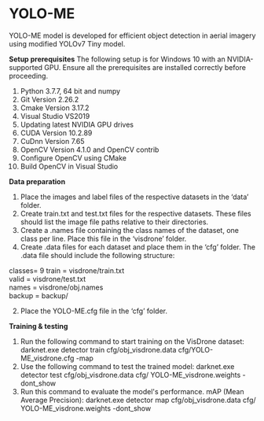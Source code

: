 # YOLO-ME
YOLO-ME model is developed for efficient object detection in aerial imagery using modified  YOLOv7 Tiny model.

**Setup prerequisites**
The following setup is for Windows 10 with an NVIDIA-supported GPU. Ensure all the prerequisites are installed correctly before proceeding.
1.	Python 3.7.7, 64 bit and numpy
2.	Git Version 2.26.2
3.	Cmake Version 3.17.2
4.	Visual Studio VS2019
5.	Updating latest NVIDIA GPU drives
6.	CUDA Version 10.2.89
7.	CuDnn Version 7.65 
8.	OpenCV Version 4.1.0 and OpenCV contrib
9.	Configure OpenCV using CMake
10.	Build OpenCV in Visual Studio

**Data preparation**
1.	Place the images and label files of the respective datasets in the ‘data’ folder.
2.	Create train.txt and test.txt files for the respective datasets. These files should list the image file paths relative to their directories.
3.	Create a .names file containing the class names of the dataset, one class per line. Place this file in the ‘visdrone’ folder.
1.	Create .data files for each dataset and place them in the ‘cfg’ folder. The .data file should include the following structure:

classes= 9
train  = visdrone/train.txt  
valid  = visdrone/test.txt  
names = visdrone/obj.names  
backup = backup/

2.	Place the YOLO-ME.cfg file in the ‘cfg’ folder.

**Training & testing**
1.	Run the following command to start training on the VisDrone dataset:
darknet.exe detector train cfg/obj_visdrone.data cfg/YOLO-ME_visdrone.cfg -map
2.	Use the following command to test the trained model:
darknet.exe detector test cfg/obj_visdrone.data cfg/ YOLO-ME_visdrone.weights -dont_show
3.	Run this command to evaluate the model's performance. mAP (Mean Average Precision):
darknet.exe detector map cfg/obj_visdrone.data cfg/ YOLO-ME_visdrone.weights -dont_show
